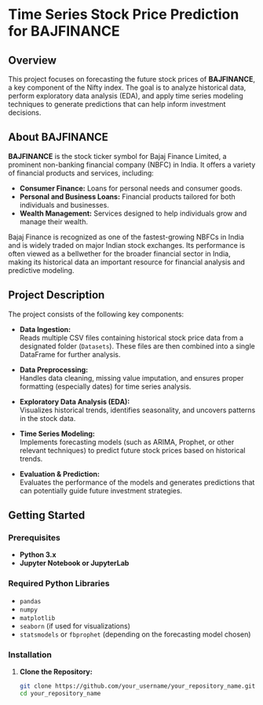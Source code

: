 # Time Series Stock Price Prediction for BAJFINANCE

## Overview
This project focuses on forecasting the future stock prices of **BAJFINANCE**, a key component of the Nifty index. The goal is to analyze historical data, perform exploratory data analysis (EDA), and apply time series modeling techniques to generate predictions that can help inform investment decisions.

## About BAJFINANCE
**BAJFINANCE** is the stock ticker symbol for Bajaj Finance Limited, a prominent non-banking financial company (NBFC) in India. It offers a variety of financial products and services, including:
- **Consumer Finance:** Loans for personal needs and consumer goods.
- **Personal and Business Loans:** Financial products tailored for both individuals and businesses.
- **Wealth Management:** Services designed to help individuals grow and manage their wealth.

Bajaj Finance is recognized as one of the fastest-growing NBFCs in India and is widely traded on major Indian stock exchanges. Its performance is often viewed as a bellwether for the broader financial sector in India, making its historical data an important resource for financial analysis and predictive modeling.

## Project Description
The project consists of the following key components:

- **Data Ingestion:**  
  Reads multiple CSV files containing historical stock price data from a designated folder (`Datasets`). These files are then combined into a single DataFrame for further analysis.

- **Data Preprocessing:**  
  Handles data cleaning, missing value imputation, and ensures proper formatting (especially dates) for time series analysis.

- **Exploratory Data Analysis (EDA):**  
  Visualizes historical trends, identifies seasonality, and uncovers patterns in the stock data.

- **Time Series Modeling:**  
  Implements forecasting models (such as ARIMA, Prophet, or other relevant techniques) to predict future stock prices based on historical trends.

- **Evaluation & Prediction:**  
  Evaluates the performance of the models and generates predictions that can potentially guide future investment strategies.

## Getting Started

### Prerequisites
- **Python 3.x**
- **Jupyter Notebook or JupyterLab**

### Required Python Libraries
- `pandas`
- `numpy`
- `matplotlib`
- `seaborn` (if used for visualizations)
- `statsmodels` or `fbprophet` (depending on the forecasting model chosen)

### Installation

1. **Clone the Repository:**
   ```bash
   git clone https://github.com/your_username/your_repository_name.git
   cd your_repository_name
